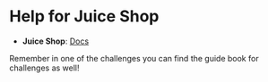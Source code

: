 # Help for Juice Shop


- **Juice Shop**: [Docs](https://owasp.org/www-project-juice-shop/)

Remember in one of the challenges you can find the guide book for challenges as well!
